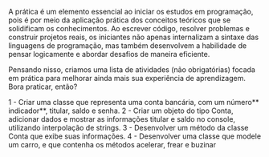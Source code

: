 A prática é um elemento essencial ao iniciar os estudos em programação, pois é por meio da aplicação prática dos conceitos teóricos que se solidificam os conhecimentos. Ao escrever código, resolver problemas e construir projetos reais, os iniciantes não apenas internalizam a sintaxe das linguagens de programação, mas também desenvolvem a habilidade de pensar logicamente e abordar desafios de maneira eficiente.

Pensando nisso, criamos uma lista de atividades (não obrigatórias) focada em prática para melhorar ainda mais sua experiência de aprendizagem. Bora praticar, então?

1 - Criar uma classe que representa uma conta bancária, com um número** indicador**, titular, saldo e senha.
2 - Criar um objeto do tipo Conta, adicionar dados e mostrar as informações titular e saldo no console, utilizando interpolação de strings.
3 - Desenvolver um método da classe Conta que exibe suas informações.
4 - Desenvolver uma classe que modele um carro, e que contenha os métodos acelerar, frear e buzinar
